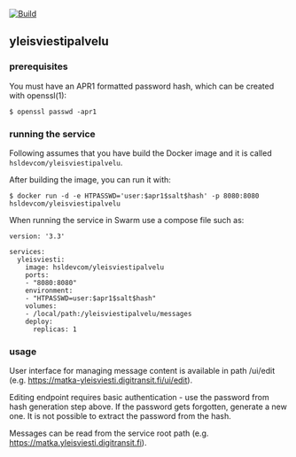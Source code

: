 [![Build](https://github.com/hsldevcom/yleisviestipalvelu/workflows/Process%20master%20push%20or%20pr/badge.svg?branch=master)](https://github.com/HSLdevcom/yleisviestipalvelu/actions)

## yleisviestipalvelu

### prerequisites

You must have an APR1 formatted password hash, which can be created with openssl(1):

    $ openssl passwd -apr1

### running the service

Following assumes that you have build the Docker image and it is called `hsldevcom/yleisviestipalvelu`.

After building the image, you can run it with:

    $ docker run -d -e HTPASSWD='user:$apr1$salt$hash' -p 8080:8080 hsldevcom/yleisviestipalvelu

When running the service in Swarm use a compose file such as:

    version: '3.3'

    services:
      yleisviesti:
        image: hsldevcom/yleisviestipalvelu
        ports:
        - "8080:8080"
        environment:
        - "HTPASSWD=user:$apr1$salt$hash"
        volumes:
        - /local/path:/yleisviestipalvelu/messages
        deploy:
          replicas: 1

### usage

User interface for managing message content is available in path /ui/edit
(e.g. https://matka-yleisviesti.digitransit.fi/ui/edit).

Editing endpoint requires basic authentication - use the password from hash generation step above. If the password
gets forgotten, generate a new one. It is not possible to extract the password from the hash.

Messages can be read from the service root path (e.g. https://matka.yleisviesti.digitransit.fi).
